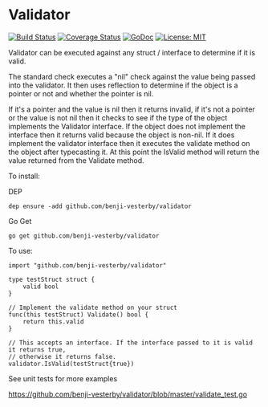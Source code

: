 # Validator

[![Build Status](https://travis-ci.org/benji-vesterby/validator.svg?branch=master)](https://travis-ci.org/benji-vesterby/validator)
[![Coverage Status](https://coveralls.io/repos/github/benji-vesterby/validator/badge.svg)](https://coveralls.io/github/benji-vesterby/validator)
[![GoDoc](https://godoc.org/github.com/benji-vesterby/validator?status.svg)](https://godoc.org/github.com/benji-vesterby/validator)
[![License: MIT](https://img.shields.io/badge/License-MIT-yellow.svg)](https://opensource.org/licenses/MIT)


Validator can be executed against any struct / interface to determine if it is valid. 

The standard check executes a "nil" check against the value being passed into the validator. It then uses reflection to determine if the object is a pointer or not and whether the pointer is nil.

If it's a pointer and the value is nil then it returns invalid, if it's not a pointer or the value is not nil then it checks to see if the type of the object implements the Validator interface. If the object does not implement the interface then it returns valid because the object is non-nil. If it does implement the validator interface then it executes the validate method on the object after typecasting it. At this point the IsValid method will return the value returned from the Validate method.

To install: 

DEP

`dep ensure -add github.com/benji-vesterby/validator`

Go Get

`go get github.com/benji-vesterby/validator`

To use:

    import "github.com/benji-vesterby/validator"
    
    type testStruct struct {
    	valid bool
    }
    
    // Implement the validate method on your struct
    func(this testStruct) Validate() bool {
    	return this.valid
    }
    
    // This accepts an interface. If the interface passed to it is valid it returns true,
    // otherwise it returns false. 
    validator.IsValid(testStruct{true})
    
See unit tests for more examples

https://github.com/benji-vesterby/validator/blob/master/validate_test.go